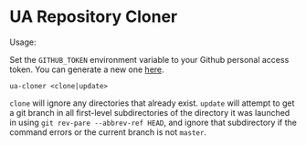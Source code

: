 # UA Repository Cloner

Usage:

Set the `GITHUB_TOKEN` environment variable to your Github personal access token. You can generate a new one [here](https://github.com/settings/tokens).

```
ua-cloner <clone|update>
```

`clone` will ignore any directories that already exist. `update` will attempt to get a git branch in all first-level subdirectories of the directory it was launched in using `git rev-pare --abbrev-ref HEAD`, and ignore that subdirectory if the command errors or the current branch is not `master`.
